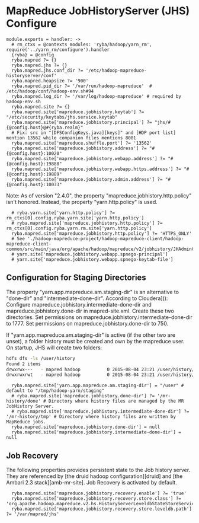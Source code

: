 
# MapReduce JobHistoryServer (JHS) Configure

    module.exports = handler: ->
      # rm_ctxs = @contexts modules: 'ryba/hadoop/yarn_rm', require('../yarn_rm/configure').handler
      {ryba} = @config
      ryba.mapred ?= {}
      ryba.mapred.jhs ?= {}
      ryba.mapred.jhs.conf_dir ?= '/etc/hadoop-mapreduce-historyserver/conf'
      ryba.mapred.heapsize ?= '900'
      ryba.mapred.pid_dir ?= '/var/run/hadoop-mapreduce'  # /etc/hadoop/conf/hadoop-env.sh#94
      ryba.mapred.log_dir ?= '/var/log/hadoop-mapreduce' # required by hadoop-env.sh
      ryba.mapred.site ?= {}
      ryba.mapred.site['mapreduce.jobhistory.keytab'] ?= "/etc/security/keytabs/jhs.service.keytab"
      ryba.mapred.site['mapreduce.jobhistory.principal'] ?= "jhs/#{@config.host}@#{ryba.realm}"
      # Fix: src in "[DFSConfigKeys.java][keys]" and [HDP port list] mention 13562 while companion files mentions 8081
      ryba.mapred.site['mapreduce.shuffle.port'] ?= '13562'
      ryba.mapred.site['mapreduce.jobhistory.address'] ?= "#{@config.host}:10020"
      ryba.mapred.site['mapreduce.jobhistory.webapp.address'] ?= "#{@config.host}:19888"
      ryba.mapred.site['mapreduce.jobhistory.webapp.https.address'] ?= "#{@config.host}:19889"
      ryba.mapred.site['mapreduce.jobhistory.admin.address'] ?= "#{@config.host}:10033"

Note: As of version "2.4.0", the property "mapreduce.jobhistory.http.policy"
isn't honored. Instead, the property "yarn.http.policy" is used.

      # ryba.yarn.site['yarn.http.policy'] ?= rm_ctxs[0].config.ryba.yarn.site['yarn.http.policy']
      # ryba.mapred.site['mapreduce.jobhistory.http.policy'] ?= rm_ctxs[0].config.ryba.yarn.rm.site['yarn.http.policy']
      ryba.mapred.site['mapreduce.jobhistory.http.policy'] ?= 'HTTPS_ONLY'
      # See './hadoop-mapreduce-project/hadoop-mapreduce-client/hadoop-mapreduce-client-common/src/main/java/org/apache/hadoop/mapreduce/v2/jobhistory/JHAdminConfig.java#158'
      # yarn.site['mapreduce.jobhistory.webapp.spnego-principal']
      # yarn.site['mapreduce.jobhistory.webapp.spnego-keytab-file']

## Configuration for Staging Directories

The property "yarn.app.mapreduce.am.staging-dir" is an alternative to "done-dir"
and "intermediate-done-dir". According to Cloudera](): Configure 
mapreduce.jobhistory.intermediate-done-dir and mapreduce.jobhistory.done-dir in
mapred-site.xml. Create these two directories. Set permissions on
mapreduce.jobhistory.intermediate-done-dir to 1777. Set permissions on
mapreduce.jobhistory.done-dir to 750.

If "yarn.app.mapreduce.am.staging-dir" is active (if the other two are unset),
a folder history must be created and own by the mapreduce user. On startup, JHS
will create two folders:

```bash
hdfs dfs -ls /user/history
Found 2 items
drwxrwx---   - mapred hadoop          0 2015-08-04 23:21 /user/history/done
drwxrwxrwt   - mapred hadoop          0 2015-08-04 23:21 /user/history/done_intermediate
```

      ryba.mapred.site['yarn.app.mapreduce.am.staging-dir'] = "/user" # default to "/tmp/hadoop-yarn/staging"
      # ryba.mapred.site['mapreduce.jobhistory.done-dir'] ?= '/mr-history/done' # Directory where history files are managed by the MR JobHistory Server.
      # ryba.mapred.site['mapreduce.jobhistory.intermediate-done-dir'] ?= '/mr-history/tmp' # Directory where history files are written by MapReduce jobs.
      ryba.mapred.site['mapreduce.jobhistory.done-dir'] = null
      ryba.mapred.site['mapreduce.jobhistory.intermediate-done-dir'] = null


## Job Recovery

The following properties provides persistent state to the Job history server.
They are referenced by [the druid hadoop configuration][druid] and
[the Ambari 2.3 stack][amb-mr-site]. Job Recovery is activated by default.   

      ryba.mapred.site['mapreduce.jobhistory.recovery.enable'] ?= 'true'
      ryba.mapred.site['mapreduce.jobhistory.recovery.store.class'] ?= 'org.apache.hadoop.mapreduce.v2.hs.HistoryServerLeveldbStateStoreService'
      ryba.mapred.site['mapreduce.jobhistory.recovery.store.leveldb.path'] ?= '/var/mapred/jhs'
